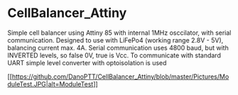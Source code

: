 # CellBalancer_Attiny
Simple cell balancer using Attiny 85 with internal 1MHz osccilator, with serial communication.
Designed to use with LiFePo4 (working range 2.8V - 5V), balancing current max. 4A.
Serial communication uses 4800 baud, but with INVERTED levels, so false 0V, true is Vcc.
To communicate with standard UART simple level converter with optoisolation is used

[[https://github.com/DanoPTT/CellBalancer_Attiny/blob/master/Pictures/ModuleTest.JPG|alt=ModuleTest]]


